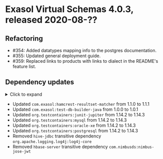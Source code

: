 # Exasol Virtual Schemas 4.0.3, released 2020-08-??

## Refactoring

* #354: Added datatypes mapping info to the postgres documentation. 
* #355: Updated general deployment guide. 
* #359: Replaced links to products with links to dialect in the README's feature list.

## Dependency updates

<details>
  <summary>Click to expand</summary>
  
* Added `org.junit.jupiter:junit-jupiter:5.6.2`  
* Updated `com.exasol:virtual-schema-common-jdbc` from 5.0.2 to 5.0.3
* Updated `com.exasol:exasol-testcontainers` from 2.0.3 to 2.1.0
* Updated `mysql:mysql-connector-java` from 8.0.20 to 8.0.21
* Updated `org.apache.hbase:hbase-server` from 2.2.5 to 2.3.0
* Updated `org.mockito:mockito-junit-jupiter` from 3.3.3 to 3.4.6
* Removed `org.junit.jupiter:junit-jupiter-engine`
* Removed `org.junit.platform:junit-platform-runner`
* Removed `org.mockito.mockito-core`
* Excluded `com.fasterxml.jackson.core:jackson-databind` from `org.apache.hbase:hbase-server` to remove vulnerabilities: 
https://ossindex.sonatype.org/component/pkg:maven/com.fasterxml.jackson.core/jackson-databind@2.7.8

</details>

* Updated `com.exasol:hamcrest-resultset-matcher` from 1.1.0 to 1.1.1
* Updated `com.exasol:test-db-builder-java` from 1.0.0 to 1.0.1
* Updated `org.testcontainers:junit-jupiter` from 1.14.2 to 1.14.3
* Updated `org.testcontainers:mysql` from 1.14.2 to 1.14.3
* Updated `org.testcontainers:oracle-xe` from 1.14.2 to 1.14.3
* Updated `org.testcontainers:postgresql` from 1.14.2 to 1.14.3
* Removed `hive-jdbc` transitive dependency `org.apache.logging.log4j:log4j-core`
* Removed `hbase-server` transitive dependency `com.nimbusds:nimbus-jose-jwt`
